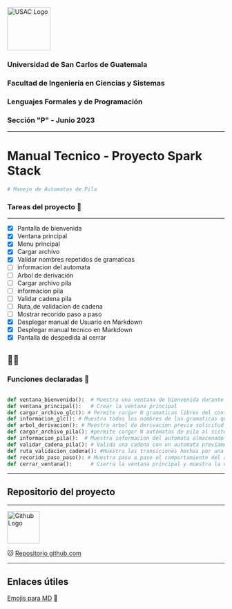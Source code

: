 <img src="https://media.ingenieria.usac.edu.gt/images/joomla_template/logo_institucional.png" alt="USAC Logo" width="" height="100">

### Universidad de San Carlos de Guatemala
### Facultad de Ingeniería en Ciencias y Sistemas
### Lenguajes Formales y de Programación
### Sección "P" - Junio 2023

---
# Manual Tecnico - Proyecto Spark Stack
```python
# Manejo de Automatas de Pila 
```


### Tareas del proyecto 🦾
---

* [x] Pantalla de bienvenida
* [x] Ventana principal
* [x] Menu principal
* [x] Cargar archivo 
* [x] Validar nombres repetidos de gramaticas
* [ ] informacion del automata
* [ ] Arbol de derivación  
* [ ] Cargar archivo pila
* [ ] informacion pila 
* [ ] Validar cadena pila
* [ ] Ruta_de validacion de cadena
* [ ] Mostrar recorido paso a paso
* [x] Desplegar manual de Usuario en Markdown
* [x] Desplegar manual tecnico en Markdown
* [x] Pantalla de despedida al cerrar

😮‍💨
---

### Funciones declaradas 👾 


```python

def ventana_bienvenida():  # Muestra una ventana de bienvenida durante 5 segundos
def ventana_principal():   # Crear la ventana principal
def cargar_archivo_glc(): # Permite cargar N gramaticas libres del contexto
def informacion_glc(): # Muestra todos los nombres de las gramaticas que se encuentran cargados en el sistema
def arbol_derivacion(): # Muestra arbol de derivacion previa solicitud del nombre de la gramatica 
def cargar_archivo_pila(): #permite cargar N autómatas de pila al sistema
def informacion_pila():  # Muestra informacion del automata almacenado previamente
def validar_cadena_pila(): # Valida una cadena con un automata previamente cargado por el usuario
def ruta_validacion_cadena(): #Muestra las transiciones hechas por una cadena ingresada por el usuario, a un automata previamente cargado
def recorido_paso_paso(): # Muestra paso a paso el comportamiento del automata al validar una cadena ingresada por el usuario, a un automata previamente cargado
def cerrar_ventana():      # Cierra la ventana principal y muestra la ventana de despedida durante 5 segundos

```
---
## Repositorio del proyecto 
---
<img src="https://cdn4.iconfinder.com/data/icons/iconsimple-logotypes/512/github-512.png" alt="Github Logo" width="75" height="75">


🐱
[Repositorio github.com](https://github.com/IngUsac/LFP_P2_9516098 "Repositorio del Proyecto 2 - LFP") 


---

## Enlaces útiles

[Emojis para MD](https://www.webfx.com/tools/emoji-cheat-sheet/)
🤖
